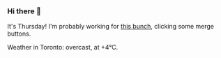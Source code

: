 ### Hi there :wave:

It's Thursday! I'm probably working for [this bunch](https://github.com/kohofinancial), clicking some merge buttons.

Weather in Toronto: overcast, at +4°C.
